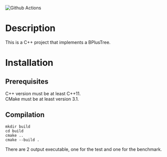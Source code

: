 ![Github Actions](https://github.com/coignetp/BPlusTree/.github/workflows/ccpp.yml/badge.svg)

# Description
This is a C++ project that implements a BPlusTree.

# Installation
## Prerequisites
C++ version must be at least C++11.  
CMake must be at least version 3.1.

## Compilation
```
mkdir build
cd build
cmake ..
cmake --build .
```
There are 2 output executable, one for the test and one for the benchmark.
